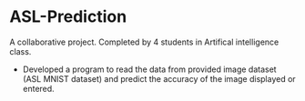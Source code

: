 # ASL-Prediction

A collaborative project. Completed by 4 students in Artifical intelligence class. 
- Developed a program to read the data from provided image dataset (ASL MNIST dataset) and predict the accuracy of the image displayed or entered. 
